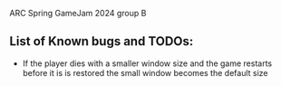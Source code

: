 ARC Spring GameJam 2024 group B



## List of Known bugs and TODOs:

- If the player dies with a smaller window size and the game restarts before it is is restored the small window becomes the default size
